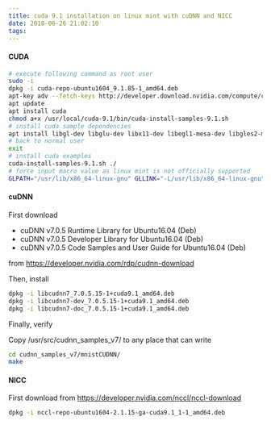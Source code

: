 ```yaml
---
title: cuda 9.1 installation on linux mint with cuDNN and NICC
date: 2018-06-26 21:02:10
tags:
---
```

#### CUDA

```bash
# execute following command as root user
sudo -i
dpkg -i cuda-repo-ubuntu1604_9.1.85-1_amd64.deb 
apt-key adv --fetch-keys http://developer.download.nvidia.com/compute/cuda/repos/ubuntu1604/x86_64/7fa2af80.pub
apt update
apt install cuda
chmod a+x /usr/local/cuda-9.1/bin/cuda-install-samples-9.1.sh
# install cuda sample dependencies
apt install libgl-dev libglu-dev libx11-dev libegl1-mesa-dev libgles2-mesa-dev libmpich-dev
# back to normal user
exit
# install cuda examples
cuda-install-samples-9.1.sh ./ 
# force input macro value as linux mint is not officially supported
GLPATH="/usr/lib/x86_64-linux-gnu" GLLINK="-L/usr/lib/x86_64-linux-gnu" DFLT_PATH="/usr/lib" EGLLIB="/usr/lib/x86_64-linux-gnu" GLESLIB="/usr/lib/x86_64-linux-gnu" make -j6 
```

#### cuDNN
First download
* cuDNN v7.0.5 Runtime Library for Ubuntu16.04 (Deb)
* cuDNN v7.0.5 Developer Library for Ubuntu16.04 (Deb)
* cuDNN v7.0.5 Code Samples and User Guide for Ubuntu16.04 (Deb)    

from https://developer.nvidia.com/rdp/cudnn-download

Then, install

```bash
dpkg -i libcudnn7_7.0.5.15-1+cuda9.1_amd64.deb
dpkg -i libcudnn7-dev_7.0.5.15-1+cuda9.1_amd64.deb
dpkg -i libcudnn7-doc_7.0.5.15-1+cuda9.1_amd64.deb
```

Finally, verify

Copy /usr/src/cudnn_samples_v7/ to any place that can write
```bash
cd cudnn_samples_v7/mnistCUDNN/
make
```

#### NICC
First download from https://developer.nvidia.com/nccl/nccl-download
```bash
dpkg -i nccl-repo-ubuntu1604-2.1.15-ga-cuda9.1_1-1_amd64.deb
```
